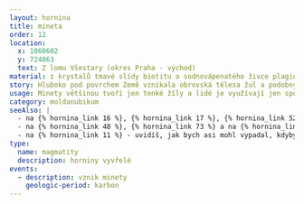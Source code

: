 ```yaml
---
layout: hornina
title: mineta
order: 12
location:
  x: 1060602
  y: 724863
  text: Z lomu Všestary (okres Praha - východ)
material: z krystalů tmavé slídy biotitu a sodnovápenatého živce plagioklasu
story: Hluboko pod povrchem Země vznikala obrovská tělesa žul a podobných hlubinných vyvřelin. Malá část magmatu pronikla podél pukliny vzhůru do nadložních metamorfovaných hornin. Vznikla žíla o mocnosti kolem 0,5 m. Později se žíla díky erozi dostala na zemský povrch.
usage: Minety většinou tvoří jen tenké žíly a lidé je využívají jen společně s dalšími horninami.
category: moldanubikum
seeAlso: |
  - na {% hornina_link 16 %}, {% hornina_link 17 %}, {% hornina_link 52 %} a na {% hornina_link 72 %} - uvidíš jiné typy žilných vyvřelin
  - na {% hornina_link 48 %}, {% hornina_link 73 %} a na {% hornina_link 80 %} - uvidíš, jak bych asi vypadal, kdybych chladnul pomaleji, hodně hluboko pod zemí a měl více času na růst krystalů, moje chemické složení se totiž podobá syenitu
  - na {% hornina_link 11 %} - uvidíš, jak bych asi mohl vypadal, kdyby se magma dostalo až na povrch Země - moje chemické složení se totiž podobá také trachytu
type:
  name: magmatity
  description: horniny vyvřelé
events:
  - description: vznik minety
    geologic-period: karbon
---
```


